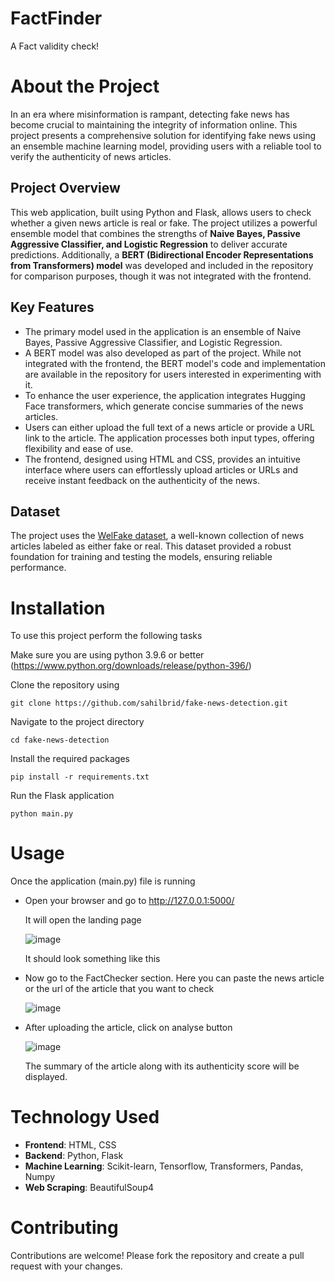 # FactFinder
A Fact validity check!


# About the Project
In an era where misinformation is rampant, detecting fake news has become crucial to maintaining the integrity of information online. This project presents a comprehensive solution for identifying fake news using an ensemble machine learning model, providing users with a reliable tool to verify the authenticity of news articles.

## Project Overview
This web application, built using Python and Flask, allows users to check whether a given news article is real or fake. The project utilizes a powerful ensemble model that combines the strengths of **Naive Bayes, Passive Aggressive Classifier, and Logistic Regression** to deliver accurate predictions. Additionally, a **BERT (Bidirectional Encoder Representations from Transformers) model** was developed and included in the repository for comparison purposes, though it was not integrated with the frontend.

## Key Features
- The primary model used in the application is an ensemble of Naive Bayes, Passive Aggressive Classifier, and Logistic Regression.
- A BERT model was also developed as part of the project. While not integrated with the frontend, the BERT model's code and implementation are available in the repository for users interested in experimenting with it.
- To enhance the user experience, the application integrates Hugging Face transformers, which generate concise summaries of the news articles.
- Users can either upload the full text of a news article or provide a URL link to the article. The application processes both input types, offering flexibility and ease of use.
- The frontend, designed using HTML and CSS, provides an intuitive interface where users can effortlessly upload articles or URLs and receive instant feedback on the authenticity of the news.

## Dataset
The project uses the [WelFake dataset](https://www.kaggle.com/datasets/saurabhshahane/fake-news-classification), a well-known collection of news articles labeled as either fake or real. This dataset provided a robust foundation for training and testing the models, ensuring reliable performance.


# Installation
To use this project perform the following tasks

Make sure you are using python 3.9.6 or better (https://www.python.org/downloads/release/python-396/)

Clone the repository using
```
git clone https://github.com/sahilbrid/fake-news-detection.git
```

Navigate to the project directory
```
cd fake-news-detection
```

Install the required packages
```
pip install -r requirements.txt
```

Run the Flask application
```
python main.py
```


# Usage
Once the application (main.py) file is running

- Open your browser and go to http://127.0.0.1:5000/

  It will open the landing page
  
  ![image](https://github.com/user-attachments/assets/4303b142-0cd0-411f-a890-bb7290380acf)
  
  It should look something like this

- Now go to the FactChecker section. Here you can paste the news article or the url of the article that you want to check

  ![image](https://github.com/user-attachments/assets/99396c3c-04d2-4659-b692-9e360a4d192a)

- After uploading the article, click on analyse button

  ![image](https://github.com/user-attachments/assets/83ba745f-d7ce-4e0a-abd3-e2205cd25fd9)

  The summary of the article along with its authenticity score will be displayed.


# Technology Used
- **Frontend**: HTML, CSS
- **Backend**: Python, Flask
- **Machine Learning**: Scikit-learn, Tensorflow, Transformers, Pandas, Numpy
- **Web Scraping**: BeautifulSoup4


# Contributing
Contributions are welcome! Please fork the repository and create a pull request with your changes.
